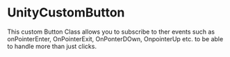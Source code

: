 # UnityCustomButton
This custom Button Class allows you to subscribe to ther events such as onPointerEnter, OnPointerExit, OnPonterDOwn, OnpointerUp etc. to be able to handle more than just clicks.

